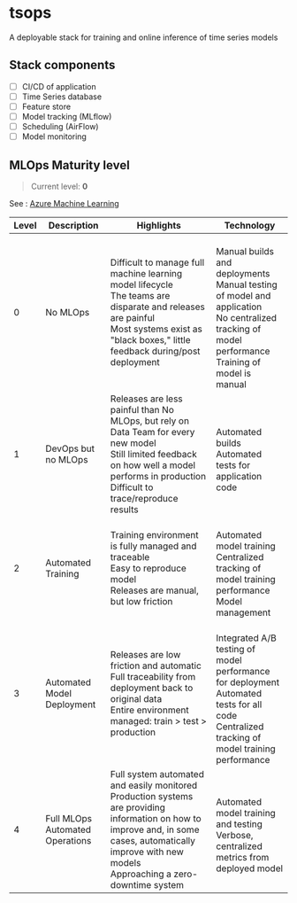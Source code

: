# tsops
A deployable stack for training and online inference of time series models

## Stack components

- [ ] CI/CD of application
- [ ] Time Series database
- [ ] Feature store
- [ ] Model tracking (MLflow)
- [ ] Scheduling (AirFlow)
- [ ] Model monitoring

## MLOps Maturity level

> Current level: **0**

See : [Azure Machine Learning
](https://learn.microsoft.com/en-us/azure/architecture/ai-ml/guide/mlops-maturity-model)

| Level | Description | Highlights | Technology |
|-------|-------------|------------|------------|
| 0 | No MLOps | Difficult to manage full machine learning model lifecycle<br>The teams are disparate and releases are painful<br>Most systems exist as "black boxes," little feedback during/post deployment | <br>Manual builds and deployments<br>Manual testing of model and application<br>No centralized tracking of model performance<br>Training of model is manual |
| 1 | DevOps but no MLOps | Releases are less painful than No MLOps, but rely on Data Team for every new model<br>Still limited feedback on how well a model performs in production<br>Difficult to trace/reproduce results | <br>Automated builds<br>Automated tests for application code |
| 2 | Automated Training | Training environment is fully managed and traceable<br>Easy to reproduce model<br>Releases are manual, but low friction | <br>Automated model training<br>Centralized tracking of model training performance<br>Model management |
| 3 | Automated Model Deployment | Releases are low friction and automatic<br>Full traceability from deployment back to original data<br>Entire environment managed: train > test > production | <br>Integrated A/B testing of model performance for deployment<br>Automated tests for all code<br>Centralized tracking of model training performance |
| 4 | Full MLOps Automated Operations | Full system automated and easily monitored<br>Production systems are providing information on how to improve and, in some cases, automatically improve with new models<br>Approaching a zero-downtime system | <br>Automated model training and testing<br>Verbose, centralized metrics from deployed model |